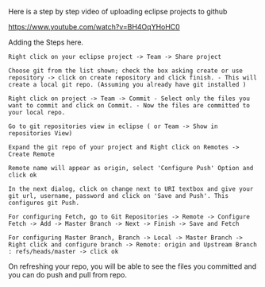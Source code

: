 

Here is a step by step video of uploading eclipse projects to github

https://www.youtube.com/watch?v=BH4OqYHoHC0

Adding the Steps here.

    Right click on your eclipse project -> Team -> Share project

    Choose git from the list shown; check the box asking create or use repository -> click on create repository and click finish. - This will create a local git repo. (Assuming you already have git installed )

    Right click on project -> Team -> Commit - Select only the files you want to commit and click on Commit. - Now the files are committed to your local repo.

    Go to git repositories view in eclipse ( or Team -> Show in repositories View)

    Expand the git repo of your project and Right click on Remotes -> Create Remote

    Remote name will appear as origin, select 'Configure Push' Option and click ok

    In the next dialog, click on change next to URI textbox and give your git url, username, password and click on 'Save and Push'. This configures git Push.

    For configuring Fetch, go to Git Repositories -> Remote -> Configure Fetch -> Add -> Master Branch -> Next -> Finish -> Save and Fetch

    For configuring Master Branch, Branch -> Local -> Master Branch -> Right click and configure branch -> Remote: origin and Upstream Branch : refs/heads/master -> click ok

On refreshing your repo, you will be able to see the files you committed and you can do push and pull from repo.

